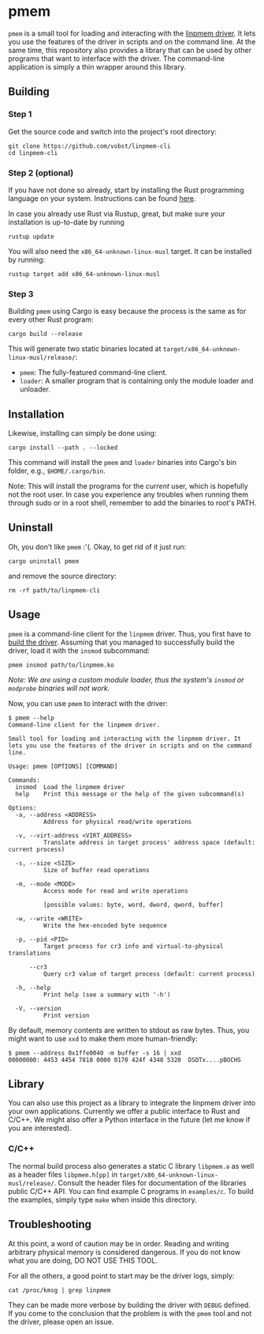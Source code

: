 # pmem

`pmem` is a small tool for loading and interacting with the [linpmem driver](). It lets you use the features of the driver in scripts and on the command line. At the same time, this repository also provides a library that can be used by other programs that want to interface with the driver. The command-line application is simply a thin wrapper around this library.

## Building

### Step 1
Get the source code and switch into the project's root directory:
```
git clone https://github.com/vobst/linpmem-cli
cd linpmem-cli
```

### Step 2 (optional)
If you have not done so already, start by installing the Rust programming language on your system. Instructions can be found [here](https://www.rust-lang.org/tools/install).

In case you already use Rust via Rustup, great, but make sure your installation is up-to-date by running
```
rustup update
```
You will also need the `x86_64-unknown-linux-musl` target. It can be installed by running:
```
rustup target add x86_64-unknown-linux-musl
```

### Step 3
Building `pmem` using Cargo is easy because the process is the same as for every other Rust program:
```
cargo build --release
```
This will generate two static binaries located at `target/x86_64-unknown-linux-musl/release/`:
- `pmem`: The fully-featured command-line client.
- `loader`: A smaller program that is containing only the module loader and unloader.

## Installation

Likewise, installing can simply be done using:
```
cargo install --path . --locked
```
This command will install the `pmem` and `loader` binaries into Cargo's bin folder, e.g., `$HOME/.cargo/bin`.

Note: This will install the programs for the _current_ user, which is hopefully not the root user. In case you experience any troubles when running them through sudo or in a root shell, remember to add the binaries to root's PATH.

## Uninstall

Oh, you don't like `pmem` :'(. Okay, to get rid of it just run:
```
cargo uninstall pmem
```
and remove the source directory:
```
rm -rf path/to/linpmem-cli
```

## Usage

`pmem` is a command-line client for the `linpmem` driver. Thus, you first have to [build the driver](). Assuming that you managed to successfully build the driver, load it with the `insmod` subcommand:
```
pmem insmod path/to/linpmem.ko
```
_Note: We are using a custom module loader, thus the system's `insmod` or `modprobe` binaries will not work._

Now, you can use `pmem` to interact with the driver:
```
$ pmem --help
Command-line client for the linpmem driver.

Small tool for loading and interacting with the linpmem driver. It lets you use the features of the driver in scripts and on the command line.

Usage: pmem [OPTIONS] [COMMAND]

Commands:
  insmod  Load the linpmem driver
  help    Print this message or the help of the given subcommand(s)

Options:
  -a, --address <ADDRESS>
          Address for physical read/write operations

  -v, --virt-address <VIRT_ADDRESS>
          Translate address in target process' address space (default: current process)

  -s, --size <SIZE>
          Size of buffer read operations

  -m, --mode <MODE>
          Access mode for read and write operations

          [possible values: byte, word, dword, qword, buffer]

  -w, --write <WRITE>
          Write the hex-encoded byte sequence

  -p, --pid <PID>
          Target process for cr3 info and virtual-to-physical translations

      --cr3
          Query cr3 value of target process (default: current process)

  -h, --help
          Print help (see a summary with '-h')

  -V, --version
          Print version
```
By default, memory contents are written to stdout as raw bytes. Thus, you might want to use `xxd` to make them more human-friendly:
```
$ pmem --address 0x1ffe0040 -m buffer -s 16 | xxd
00000000: 4453 4454 7818 0000 0170 424f 4348 5320  DSDTx....pBOCHS
```

## Library
You can also use this project as a library to integrate the linpmem driver into your own applications. Currently we offer a public interface to Rust and C/C++. We might also offer a Python interface in the future (let me know if you are interested).

### C/C++
The normal build process also generates a static C library `libpmem.a` as well as a header files `libpmem.h[pp]` in `target/x86_64-unknown-linux-musl/release/`. Consult the header files for documentation of the libraries public C/C++ API. You can find example C programs in `examples/c`. To build the examples, simply type `make` when inside this directory.

## Troubleshooting

At this point, a word of caution may be in order. Reading and writing arbitrary physical memory is considered dangerous. If you do not know what you are doing, DO NOT USE THIS TOOL.

For all the others, a good point to start may be the driver logs, simply:
```
cat /proc/kmsg | grep linpmem
```
They can be made more verbose by building the driver with `DEBUG` defined. If you come to the conclusion that the problem is with the `pmem` tool and not the driver, please open an issue.
